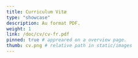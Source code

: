 ```yaml
---
title: Curriculum Vitæ
type: "showcase"
description: Au format PDF.
weight: 1
link: /doc/cv/cv-fr.pdf
pinned: true # appreared on a overview page.
thumb: cv.png # relative path in static/images
---
```


<!-- vim: set sts=2 ts=2 sw=2 tw=80 et :-->

